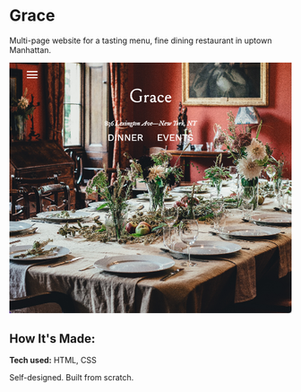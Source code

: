 # Grace
Multi-page website for a tasting menu, fine dining restaurant in uptown Manhattan.

<!-- **Link to project:** http://recruiters-love-seeing-live-demos.com/ -->

![alt tag](grace.png)

## How It's Made:

**Tech used:** HTML, CSS

Self-designed. Built from scratch.
